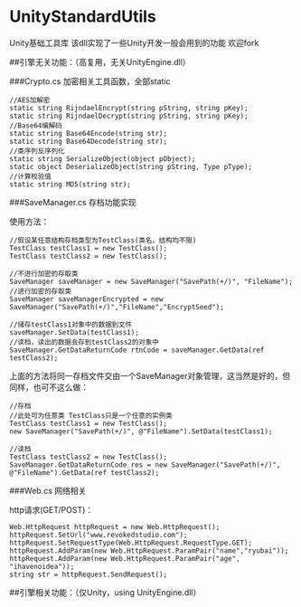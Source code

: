 ﻿# UnityStandardUtils

Unity基础工具库
该dll实现了一些Unity开发一般会用到的功能
欢迎fork

##引擎无关功能：（高复用，无关UnityEngine.dll）

###Crypto.cs
加密相关工具函数，全部static

```CSharp
//AES加解密
static string RijndaelEncrypt(string pString, string pKey);
static string RijndaelDecrypt(string pString, string pKey);
//Base64编解码
static string Base64Encode(string str);
static string Base64Decode(string str);
//类序列反序列化
static string SerializeObject(object pObject);
static object DeserializeObject(string pString, Type pType);
//计算校验值
static string MD5(string str);
```

###SaveManager.cs
存档功能实现

使用方法：
```CSharp
//假设某任意结构存档类型为TestClass(类名，结构均不限)
TestClass testClass1 = new TestClass();
TestClass testClass2 = new TestClass();

//不进行加密的存取类
SaveManager saveManager = new SaveManager("SavePath(+/)", "FileName");
//进行加密的存取类
SaveManager saveManagerEncrypted = new SaveManager("SavePath(+/)","FileName","EncryptSeed");

//储存testClass1对象中的数据到文件
saveManager.SetData(testClass1);
//读档，读出的数据会存到testClass2的对象中
SaveManager.GetDataReturnCode rtnCode = saveManager.GetData(ref testClass2);
```
上面的方法将同一存档文件交由一个SaveManager对象管理，这当然是好的，但同样，也可不这么做：
```CSharp
//存档
//此处可为任意类 TestClass只是一个任意的实例类
TestClass testClass1 = new TestClass();
new SaveManager("SavePath(+/)", @"FileName").SetData(testClass1);

//读档
TestClass testClass2 = new TestClass();
SaveManager.GetDataReturnCode res = new SaveManager("SavePath(+/)", @"FileName").GetData(ref testClass2);
```

###Web.cs
网络相关

http请求(GET/POST)：
```CSharp
Web.HttpRequest httpRequest = new Web.HttpRequest();
httpRequest.SetUrl("www.revokedstudio.com");
httpRequest.SetRequestType(Web.HttpRequest.RequestType.GET);
httpRequest.AddParam(new Web.HttpRequest.ParamPair("name","ryubai"));
httpRequest.AddParam(new Web.HttpRequest.ParamPair("age", "ihavenoidea"));
string str = httpRequest.SendRequest();
```


##引擎相关功能：（仅Unity，using UnityEngine.dll）
	



